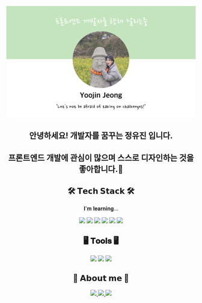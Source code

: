 
  ![깃허브메인이미지](./images/githubmain.png)


<div align="center">
  <h2>안녕하세요! 개발자를 꿈꾸는 정유진 입니다.</h2>
  <h2>프론트엔드 개발에 관심이 많으며 스스로 디자인하는 것을 좋아합니다.🎨</h2>
  
  <h2>🛠️ 𝗧𝗲𝗰𝗵 𝗦𝘁𝗮𝗰𝗸 🛠️</h2>
  <p> 𝐈'𝐦 𝐥𝐞𝐚𝐫𝐧𝐢𝐧𝐠...</p>
<div align="center">
  <img src="https://img.shields.io/badge/Java-007396?style=flat&logo=OpenJDK&logoColor=white"/>
  <img src="https://img.shields.io/badge/TypeScript-%233178C6?style=flat-square&logo=typescript&logoColor=white"/>
  <img src="https://img.shields.io/badge/React-%2361DAFB?style=flat-square&logo=react&logoColor=white"/>
  <img src="https://img.shields.io/badge/HTML5-%23E34F26?style=flat-square&logo=html5&logoColor=white"/>
  <img src="https://img.shields.io/badge/CSS3-%231572B6?style=flat-square&logo=css3&logoColor=white"/>
  <img src="https://img.shields.io/badge/JavaScript-%23F7DF1E?style=flat-square&logo=javascript&logoColor=black"/>
</div>

<h2>🖥️ 𝐓𝐨𝐨𝐥𝐬 🖥️</h2>
<div align="center">
  <img src="https://img.shields.io/badge/Visual%20Studio%20Code-%23007ACC?style=flat-square&logo=visualstudiocode&logoColor=white"/>
  <img src="https://img.shields.io/badge/IntelliJ%20IDEA-%23000000?style=flat-square&logo=intellijidea&logoColor=white"/>
  <img src="https://img.shields.io/badge/Eclipse%20IDE-%232C2255?style=flat-square&logo=eclipseide&logoColor=white"/>
</div>

  <h2>🩵 𝗔𝗯𝗼𝘂𝘁 𝗺𝗲 🩵</h2>
</div>

<div align="center">
  <a href="https://velog.io/@loveylponyo" target="_blank">
    <img src="https://img.shields.io/badge/Velog-20C997?style=flat-square&logo=velog&logoColor=white"/>
  </a>
  <a href="https://yj-potato.tistory.com/" target="_blank">
    <img src="https://img.shields.io/badge/Tistory-%23000000?style=flat-square&logo=tistory&logoColor=white"/>
  </a>
  <a href="https://github.com/yjpotato" target="_blank">
    <img src="https://img.shields.io/badge/Github-%23181717?style=flat-square&logo=github&logoColor=white"/>
  </a>
</div>




